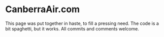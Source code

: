 # CanberraAir.com

This page was put together in haste, to fill a pressing need. The code is a bit
spaghetti, but it works. All commits and comments welcome.